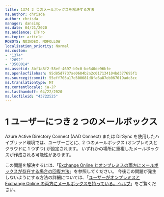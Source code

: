 ```yaml
---
title: 1374 2 つのメールボックスを解決する方法
ms.author: chrisda
author: chrisda
manager: dansimp
ms.date: 04/21/2020
ms.audience: ITPro
ms.topic: article
ROBOTS: NOINDEX, NOFOLLOW
localization_priority: Normal
ms.custom:
- "1374"
- "2692"
- "3500014"
ms.assetid: 8bf1a8f2-58ef-4697-b9c0-be340de96bfe
ms.openlocfilehash: 95d85d7737ae0684b2a2c017134104bd377695f1
ms.sourcegitcommit: 55eff703a17e500681d8fa6a87eb067019ade3cc
ms.translationtype: MT
ms.contentlocale: ja-JP
ms.lasthandoff: 04/22/2020
ms.locfileid: "43722525"
---
```

# <a name="a-user-has-two-mailboxes"></a>1 ユーザーにつき 2 つのメールボックス

Azure Active Directory Connect (AAD Connect) または DirSync を使用したハイブリッド環境では、ユーザーごとに、2 つのメールボックス (オンプレミスとクラウドに 1 つずつ) が設定されます。 いずれかの場所に重複したメールボックスが作成される可能性があります。

この問題を解決するには、「[Exchange Online とオンプレミスの両方にメールボックスが存在する場合の回復方法](https://docs.microsoft.com/exchange/troubleshoot/move-mailboxes/mailbox-exists-exo-onpremises)」を参照してください。 今後この問題が発生しないようにする方法の詳細については、「[ユーザーがオンプレミスと Exchange Online の両方にメールボックスを持っている。ヘルプ](https://techcommunity.microsoft.com/t5/Exchange-Team-Blog/My-user-has-a-mailbox-both-on-premises-and-in-Exchange-Online/ba-p/846809)」をご覧ください。
